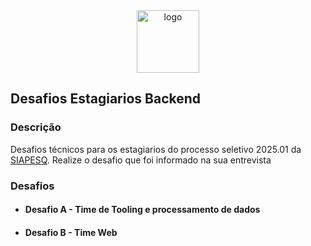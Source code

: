 <div align="center">  
  <img src="https://github.com/user-attachments/assets/2acc5cab-7ec9-4cc6-a3fc-1fe80eceee73" alt="logo" style="width:100px"></img>
</div>

## Desafios Estagiarios Backend

### Descrição
Desafios técnicos para os estagiarios do processo seletivo 2025.01 da [SIAPESQ](https://siapesq.com).
Realize o desafio que foi informado na sua entrevista

### Desafios
* #### Desafio A - Time de Tooling e processamento de dados
* #### Desafio B - Time Web
